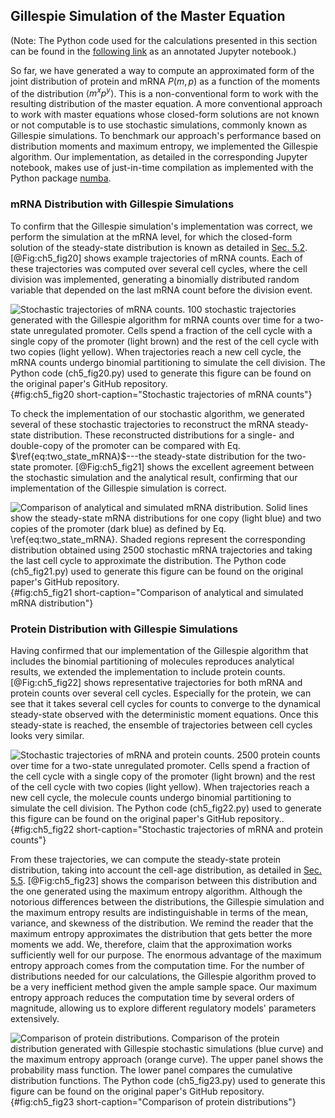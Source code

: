 ## Gillespie Simulation of the Master Equation 

(Note: The Python code used for the calculations presented in this section can
be found in the [following
link](https://www.rpgroup.caltech.edu//chann_cap/software/gillespie_simulation.html)
as an annotated Jupyter notebook.)

So far, we have generated a way to compute an approximated form of the joint
distribution of protein and mRNA $P(m, p)$ as a function of the moments of the
distribution $\left\langle m^x p^y \right\rangle$. This is a non-conventional
form to work with the resulting distribution of the master equation. A more
conventional approach to work with master equations whose closed-form solutions
are not known or not computable is to use stochastic simulations, commonly known
as Gillespie simulations. To benchmark our approach's performance based on
distribution moments and maximum entropy, we implemented the Gillespie
algorithm. Our implementation, as detailed in the corresponding Jupyter
notebook, makes use of just-in-time compilation as implemented with the Python
package [numba](http://numba.pydata.org).

### mRNA Distribution with Gillespie Simulations

To confirm that the Gillespie simulation's implementation was correct, we
perform the simulation at the mRNA level, for which the closed-form solution of
the steady-state distribution is known as detailed in [Sec.
5.2](#sec:ch5_sec03). [@Fig:ch5_fig20] shows example trajectories of mRNA
counts. Each of these trajectories was computed over several cell cycles, where
the cell division was implemented, generating a binomially distributed random
variable that depended on the last mRNA count before the division event.

![**Stochastic trajectories of mRNA counts.** 100 stochastic trajectories
generated with the Gillespie algorithm for mRNA counts over time for a two-state
unregulated promoter. Cells spend a fraction of the cell cycle with a single
copy of the promoter (light brown) and the rest of the cell cycle with two
copies (light yellow). When trajectories reach a new cell cycle, the mRNA counts
undergo binomial partitioning to simulate the cell division. The Python code
[(`ch5_fig20.py`)](https://github.com/RPGroup-PBoC/chann_cap/blob/master/src/figs/figS20.py)
used to generate this figure can be found on the original paper's [GitHub
repository](https://github.com/RPGroup-PBoC/chann_cap).](ch5_fig20){#fig:ch5_fig20
short-caption="Stochastic trajectories of mRNA counts"}

To check the implementation of our stochastic algorithm, we generated several of
these stochastic trajectories to reconstruct the mRNA steady-state distribution.
These reconstructed distributions for a single- and double-copy of the promoter
can be compared with Eq. $\ref{eq:two_state_mRNA}$---the steady-state
distribution for the two-state promoter. [@Fig:ch5_fig21] shows the excellent
agreement between the stochastic simulation and the analytical result,
confirming that our implementation of the Gillespie simulation is correct.

![**Comparison of analytical and simulated mRNA distribution.** Solid lines show
the steady-state mRNA distributions for one copy (light blue) and two copies of
the promoter (dark blue) as defined by Eq. $\ref{eq:two_state_mRNA}$. Shaded
regions represent the corresponding distribution obtained using 2500 stochastic
mRNA trajectories and taking the last cell cycle to approximate the
distribution. The Python code
[(`ch5_fig21.py`)](https://github.com/RPGroup-PBoC/chann_cap/blob/master/src/figs/figS21.py)
used to generate this figure can be found on the original paper's [GitHub
repository](https://github.com/RPGroup-PBoC/chann_cap).](ch5_fig21){#fig:ch5_fig21
short-caption="Comparison of analytical and simulated mRNA distribution"}

### Protein Distribution with Gillespie Simulations

Having confirmed that our implementation of the Gillespie algorithm that
includes the binomial partitioning of molecules reproduces analytical results,
we extended the implementation to include protein counts. [@Fig:ch5_fig22] shows
representative trajectories for both mRNA and protein counts over several cell
cycles. Especially for the protein, we can see that it takes several cell cycles
for counts to converge to the dynamical steady-state observed with the
deterministic moment equations. Once this steady-state is reached, the ensemble
of trajectories between cell cycles looks very similar.

![**Stochastic trajectories of mRNA and protein counts.** 2500 protein counts
over time for a two-state unregulated promoter. Cells spend a fraction of the
cell cycle with a single copy of the promoter (light brown) and the rest of the
cell cycle with two copies (light yellow). When trajectories reach a new cell
cycle, the molecule counts undergo binomial partitioning to simulate the cell
division. The Python code
[(`ch5_fig22.py`)](https://github.com/RPGroup-PBoC/chann_cap/blob/master/src/figs/figS22.py)
used to generate this figure can be found on the original paper's [GitHub
repository.](https://github.com/RPGroup-PBoC/chann_cap).](ch5_fig22){#fig:ch5_fig22
short-caption="Stochastic trajectories of mRNA and protein counts"}

From these trajectories, we can compute the steady-state protein distribution,
taking into account the cell-age distribution, as detailed in [Sec.
5.5](#sec:ch5_sec06). [@Fig:ch5_fig23] shows the comparison between this
distribution and the one generated using the maximum entropy algorithm. Although
the notorious differences between the distributions, the Gillespie simulation
and the maximum entropy results are indistinguishable in terms of the mean,
variance, and skewness of the distribution. We remind the reader that the
maximum entropy approximates the distribution that gets better the more moments
we add. We, therefore, claim that the approximation works sufficiently well for
our purpose. The enormous advantage of the maximum entropy approach comes from
the computation time. For the number of distributions needed for our
calculations, the Gillespie algorithm proved to be a very inefficient method
given the ample sample space. Our maximum entropy approach reduces the
computation time by several orders of magnitude, allowing us to explore
different regulatory models' parameters extensively.

![**Comparison of protein distributions.** Comparison of the protein
distribution generated with Gillespie stochastic simulations (blue curve) and
the maximum entropy approach (orange curve). The upper panel shows the
probability mass function. The lower panel compares the cumulative distribution
functions. The Python code
[(`ch5_fig23.py`)](https://github.com/RPGroup-PBoC/chann_cap/blob/master/src/figs/figS23.py)
used to generate this figure can be found on the original paper's [GitHub
repository](https://github.com/RPGroup-PBoC/chann_cap).](ch5_fig23){#fig:ch5_fig23
short-caption="Comparison of protein distributions"}
